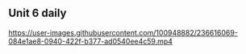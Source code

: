 ## Unit 6 daily



https://user-images.githubusercontent.com/100948882/236616069-084e1ae8-0940-422f-b377-ad0540ee4c59.mp4



